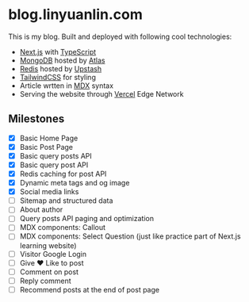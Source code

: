 # blog.linyuanlin.com

This is my blog. Built and deployed with following cool technologies:

- [Next.js](https://nextjs.org/) with [TypeScript](https://www.typescriptlang.org/)
- [MongoDB](https://www.mongodb.com/) hosted
  by [Atlas](https://www.mongodb.com/atlas/database)
- [Redis](https://redis.io/) hosted by [Upstash](https://upstash.com/)
- [TailwindCSS](https://tailwindcss.com/) for styling
- Article wrtten in [MDX](https://mdxjs.com/) syntax
- Serving the website through [Vercel](https://vercel.com/) Edge Network

## Milestones

- [x] Basic Home Page
- [x] Basic Post Page
- [x] Basic query posts API
- [x] Basic query post API
- [x] Redis caching for post API
- [x] Dynamic meta tags and og image
- [x] Social media links
- [ ] Sitemap and structured data
- [ ] About author
- [ ] Query posts API paging and optimization
- [ ] MDX components: Callout
- [ ] MDX components: Select Question (just like practice part of Next.js learning
  website)
- [ ] Visitor Google Login
- [ ] Give ❤️ Like to post
- [ ] Comment on post
- [ ] Reply comment
- [ ] Recommend posts at the end of post page
